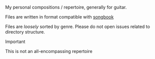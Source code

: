 My personal compositions / repertoire, generally for guitar.

Files are written in format compatible with [songbook](https://linkesoft.com/songbook/index.html)

Files are _loosely_ sorted by genre. Please do not open issues related to directory structure.

> [!important]
> This is not an all-encompassing repertoire
